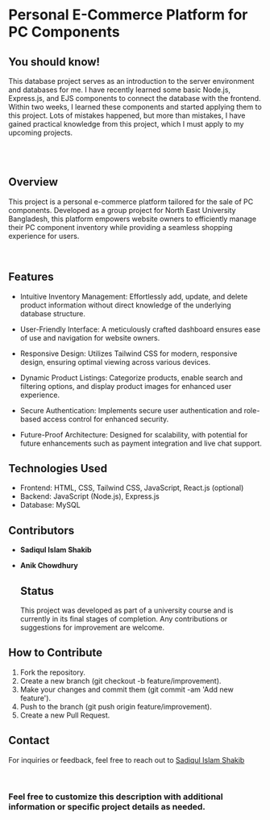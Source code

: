 # Personal E-Commerce Platform for PC Components

## You should know!
<p>This database project serves as an introduction to the server environment and databases for me. I have recently learned some basic Node.js, Express.js, and EJS components to connect the database with the frontend. Within two weeks, I learned these components and started applying them to this project. Lots of mistakes happened, but more than mistakes, I have gained practical knowledge from this project, which I must apply to my upcoming projects.</p>
<br><br>

## Overview

<p>This project is a personal e-commerce platform tailored for the sale of PC components. Developed as a group project for North East University Bangladesh, this platform empowers website owners to efficiently manage their PC component inventory while providing a seamless shopping experience for users.</p><br>

## Features

- Intuitive Inventory Management: Effortlessly add, update, and delete product information without direct knowledge of the underlying database structure.

- User-Friendly Interface: A meticulously crafted dashboard ensures ease of use and navigation for website owners.

- Responsive Design: Utilizes Tailwind CSS for modern, responsive design, ensuring optimal viewing across various devices.

- Dynamic Product Listings: Categorize products, enable search and filtering options, and display product images for enhanced user experience.

- Secure Authentication: Implements secure user authentication and role-based access control for enhanced security.

- Future-Proof Architecture: Designed for scalability, with potential for future enhancements such as payment integration and live chat support.


## Technologies Used

- Frontend: HTML, CSS, Tailwind CSS, JavaScript, React.js (optional)
- Backend: JavaScript (Node.js), Express.js
- Database: MySQL

## Contributors
- <b>Sadiqul Islam Shakib</b>
- <b>Anik Chowdhury</b>


  ## Status
  <p>This project was developed as part of a university course and is currently in its final stages of completion. Any contributions or suggestions for improvement are welcome.</p>

## How to Contribute

1. Fork the repository.
2. Create a new branch (git checkout -b feature/improvement).
3. Make your changes and commit them (git commit -am 'Add new feature').
4. Push to the branch (git push origin feature/improvement).
5. Create a new Pull Request.

## Contact

For inquiries or feedback, feel free to reach out to [Sadiqul Islam Shakib](sadiqul.islam.shakib21@gmail.com)

<br>

### Feel free to customize this description with additional information or specific project details as needed.
